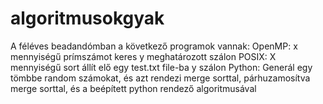 # algoritmusokgyak

A féléves beadandómban a következő programok vannak:
  OpenMP:   x mennyiségű prímszámot keres y meghatározott szálon
  POSIX:    X mennyiségű sort állít elő egy test.txt file-ba y szálon
  Python:   Generál egy tömbbe random számokat, és azt rendezi merge sorttal, párhuzamosítva merge sorttal, és a beépített python rendező algoritmusával
  
